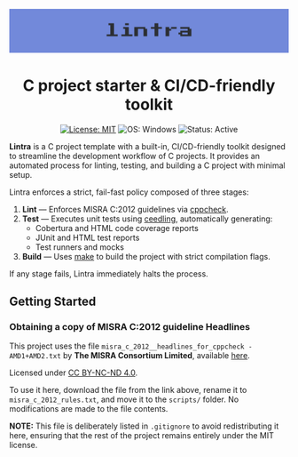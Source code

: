 <div align="center">

  <!-- Banner placeholder -->
  ![Lintra Banner](images/lintra-banner.png)
  
  # C project starter & CI/CD-friendly toolkit
  
  <!-- Badge placeholder -->
  [![License: MIT](https://img.shields.io/badge/License-MIT-blue.svg)](LICENSE)
  ![OS: Windows](https://img.shields.io/badge/OS-Windows-blue)
  ![Status: Active](https://img.shields.io/badge/status-active-brightgreen)
  
</div>

**Lintra** is a C project template with a built-in, CI/CD-friendly toolkit designed to
streamline the development workflow of C projects. It provides an automated process
for linting, testing, and building a C project with minimal setup.

Lintra enforces a strict, fail-fast policy composed of three stages:

1. **Lint** — Enforces MISRA C:2012 guidelines via [cppcheck].  
2. **Test** — Executes unit tests using [ceedling], automatically generating:
   - Cobertura and HTML code coverage reports  
   - JUnit and HTML test reports  
   - Test runners and mocks  
3. **Build** — Uses [make] to build the project with strict compilation flags.

[cppcheck]: https://github.com/danmar/cppcheck
[ceedling]: https://github.com/ThrowTheSwitch/Ceedling
[make]: https://www.gnu.org/software/make/

If any stage fails, Lintra immediately halts the process.

## Getting Started

### Obtaining a copy of MISRA C:2012 guideline Headlines

This project uses the file `misra_c_2012__headlines_for_cppcheck - AMD1+AMD2.txt` by **The MISRA Consortium Limited**, available [here].

Licensed under [CC BY-NC-ND 4.0](https://creativecommons.org/licenses/by-nc-nd/4.0/).

To use it here, download the file from the link above, rename it to `misra_c_2012_rules.txt`, and move it to the `scripts/` folder. No modifications are made to the file contents.

**NOTE:** This file is deliberately listed in `.gitignore` to avoid redistributing it here, ensuring that the rest of the project remains entirely under the MIT license.

[here]: https://gitlab.com/MISRA/MISRA-C/MISRA-C-2012/tools/-/blob/main/misra_c_2012__headlines_for_cppcheck%20-%20AMD1+AMD2.txt?ref_type=heads

